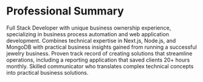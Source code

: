 # Professional Summary

Full Stack Developer with unique business ownership experience, specializing in business process automation and web application development. Combines technical expertise in Next.js, Node.js, and MongoDB with practical business insights gained from running a successful jewelry business. Proven track record of creating solutions that streamline operations, including a reporting application that saved clients 20+ hours monthly. Skilled communicator who translates complex technical concepts into practical business solutions.

